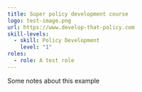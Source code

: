 ```yaml
---
title: Super policy development course
logo: test-image.png
url: https://www.develop-that-policy.com
skill-levels:
  - skill: Policy Development
    level: "1"
roles:
  - role: A test role
---
```

Some notes about this example
